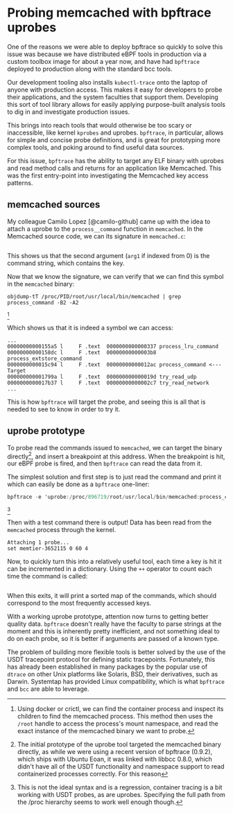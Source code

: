 # Probing memcached with bpftrace uprobes

One of the reasons we were able to deploy bpftrace so quickly to solve this
issue was because we have distributed eBPF tools in production via a custom
toolbox image for about a year now, and have had `bpftrace` deployed to
production along with the standard bcc tools.

Our development tooling also installs `kubectl-trace` onto the laptop of anyone
with production access. This makes it easy for developers to probe their
applications, and the system faculties that support them. Developing this sort
of tool library allows for easily applying purpose-built analysis tools to dig
in and investigate production issues.

This brings into reach tools that would otherwise be too scary or inaccessible,
like kernel `kprobes` and uprobes. `bpftrace`, in particular, allows for simple
and concise probe definitions, and is great for prototyping more complex tools,
and poking around to find useful data sources.

For this issue, `bpftrace` has the ability to target any ELF binary with
uprobes and read method calls and returns for an application like Memcached.
This was the first entry-point into investigating the Memcached key access
patterns.

## memcached sources

My colleague Camilo Lopez [@camilo-github] came up with the idea to attach a
uprobe to the `process__command` function in `memcached`. In the Memcached
source code, we can its signature in `memcached.c`:

```{.c include=src/memcached/memcached.c startLine=5756 endLine=5756}
```

This shows us that the second argument (`arg1` if indexed from 0) is
the command string, which contains the key.

Now that we know the signature, we can verify that we  can find this symbol in
the `memcached` binary:

```
objdump-tT /proc/PID/root/usr/local/bin/memcached | grep process_command -B2 -A2

```
[^1]

Which shows us that it is indeed a symbol we can access:
```.gnuassembler
...
00000000000155a5 l     F .text  0000000000000337 process_lru_command
00000000000158dc l     F .text  00000000000003b8 process_extstore_command
0000000000015c94 l     F .text  00000000000012ac process_command <--- Target
000000000001799a l     F .text  000000000000019d try_read_udp
0000000000017b37 l     F .text  00000000000002c7 try_read_network
...
```

This is how `bpftrace` will target the probe, and seeing this is all that is
needed to see to know in order to try it.

## uprobe prototype

To probe read the commands issued to `memcached`, we can target the binary
directly[^2], and insert a breakpoint at this address. When the breakpoint is
hit, our eBPF probe is fired, and then `bpftrace` can read the data from it.

The simplest solution and first step is to just read the command and print it
 which can easily be done as a `bpftrace` one-liner:

```awk
bpftrace -e 'uprobe:/proc/896719/root/usr/local/bin/memcached:process_command { printf("%s\n", str(arg1)) }'
```
[^6]

Then with a test command there is output! Data has been read from the
`memcached` process through the kernel.

```
Attaching 1 probe...
set memtier-3652115 0 60 4
```

Now, to quickly turn this into a relatively useful tool, each time a key is hit
it can be incremented in a dictionary. Using the `++` operator to count each
time the command is called:

```{.awk include=src/uprobe-v1.bt}
```

When this exits, it will print a sorted map of the commands, which should
correspond to the most frequently accessed keys.

With a working uprobe prototype, attention now turns to getting better quality
data. `bpftrace` doesn't really have the faculty to parse strings at the
moment and this is inherently pretty inefficient, and not something ideal to do
on each probe, so it is better if arguments are passed of a known type.

The problem of building more flexible tools is better solved by the use of the
USDT tracepoint protocol for defining static tracepoints. Fortunately, this has
already been established in many packages by the popular use of `dtrace`
on other Unix platforms like Solaris, BSD, their derivatives, such as Darwin.
 Systemtap has provided Linux compatibility, which is what `bpftrace` and `bcc`
 are able to leverage.

[^1]: Using docker or crictl, we can find the container process and inspect its
    children to find the memcached process. This method then uses the `/root`
    handle to access the process's mount namespace, and read the exact instance
    of the memcached binary we want to probe.

[^2]: The initial prototype of the uprobe tool targeted the memcached binary
    directly, as while we were using a recent version of bpftrace (0.9.2), which
    ships with Ubuntu Eoan, it was linked with libbcc 0.8.0, which didn't have
    all of the USDT functionality and namespace support to read containerized
    processes correctly. For this reason
[^6]: This is not the ideal syntax and is a regression, container tracing is a
    bit working with USDT probes, as are uprobes. Specifying the full path from
    the /proc hierarchy seems to work well enough though.
